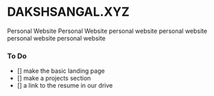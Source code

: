 # DAKSHSANGAL.XYZ 


Personal Website
Personal Website
personal website
personal website
personal website
personal website

### To Do 

- [] make the basic landing page 
- [] make a projects section
- [] a link to the resume in our drive








